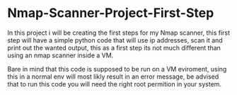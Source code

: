 # Nmap-Scanner-Project-First-Step


In this project i will be creating the first steps for my Nmap scanner, this first step will have a simple python code that will use ip addresses, scan it and print out the wanted output, this as a first step its not much different than using an nmap scanner inside a VM.

Bare in mind that this code is supposed to be run on a VM eviroment, using this in a normal env will most likly result in an error message, be advised that to run this code you will need the right root permition in your system.
